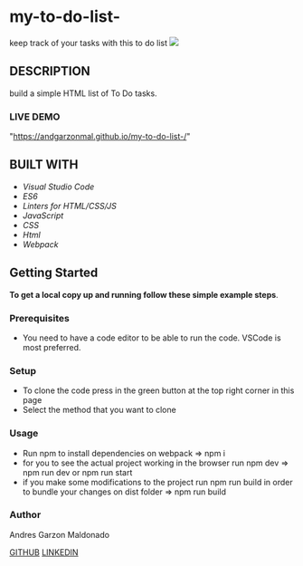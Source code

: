 # my-to-do-list-
keep track of your tasks with this to do list 
<a href="https://www.loom.com/share/94d16db909964016a1bd084f30697e73">
    <img style="max-width:300px;" src="https://cdn.loom.com/sessions/thumbnails/94d16db909964016a1bd084f30697e73-with-play.gif">
</a>

## DESCRIPTION
build a simple HTML list of To Do tasks.

### LIVE DEMO

"https://andgarzonmal.github.io/my-to-do-list-/"

## BUILT WITH
- *Visual Studio Code*
- *ES6*
- *Linters for HTML/CSS/JS*
- *JavaScript*
- *CSS*
- *Html*
- *Webpack*

## Getting Started

**To get a local copy up and running follow these simple example steps**.

### Prerequisites

- You need to have a code editor to be able to run the code. VSCode is most preferred.

### Setup

- To clone the code press in the green button at the top right corner in this page
- Select the method that you want to clone

### Usage

- Run npm to install dependencies on webpack => npm i
- for you to see the actual project working in the browser run npm dev => npm run dev or npm run start
- if you make some modifications to the project run npm run build in order to bundle your changes on dist folder => npm run build 

### Author

Andres Garzon Maldonado
    
  [GITHUB](https://github.com/andgarzonmal)
  [LINKEDIN](https://www.linkedin.com/in/andres-garzon-maldonado-951a2a180/)
